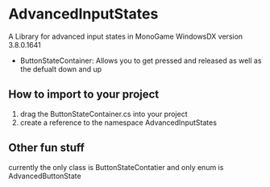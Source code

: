 # AdvancedInputStates
A Library for advanced input states in MonoGame WindowsDX version 3.8.0.1641

- ButtonStateContainer: Allows you to get pressed and released as well as the defualt down and up

## How to import to your project
1. drag the ButtonStateContainer.cs into your project 
2. create a reference to the namespace AdvancedInputStates

## Other fun stuff
currently the only class is ButtonStateContatier and only enum is AdvancedButtonState

